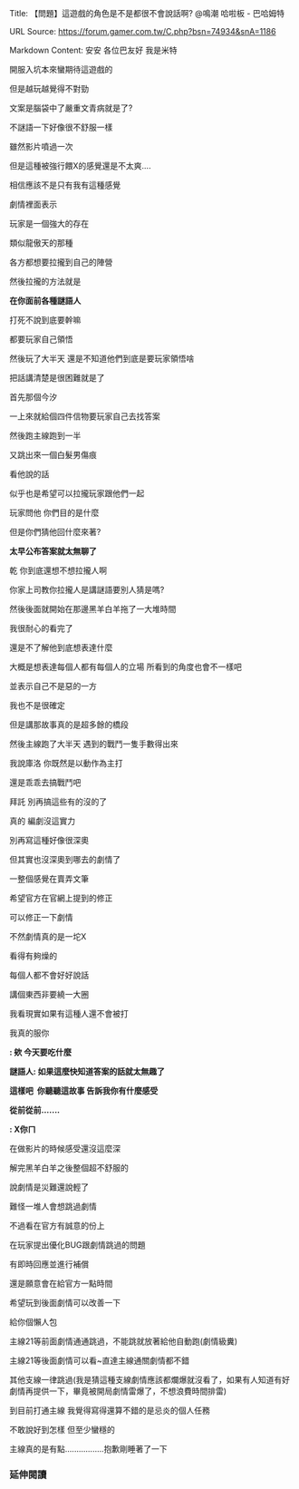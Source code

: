 Title: 【問題】這遊戲的角色是不是都很不會說話啊? @鳴潮 哈啦板 - 巴哈姆特

URL Source: https://forum.gamer.com.tw/C.php?bsn=74934&snA=1186

Markdown Content:
安安 各位巴友好 我是米特

開服入坑本來蠻期待這遊戲的

但是越玩越覺得不對勁

文案是腦袋中了嚴重文青病就是了?

不謎語一下好像很不舒服一樣

雖然影片噴過一次

但是這種被強行餵X的感覺還是不太爽....

相信應該不是只有我有這種感覺

劇情裡面表示

玩家是一個強大的存在

類似龍傲天的那種

各方都想要拉攏到自己的陣營

然後拉攏的方法就是

**在你面前各種謎語人**

打死不說到底要幹嘛

都要玩家自己領悟

然後玩了大半天 還是不知道他們到底是要玩家領悟啥

把話講清楚是很困難就是了

首先那個今汐

一上來就給個四件信物要玩家自己去找答案

然後跑主線跑到一半

又跳出來一個白髮男傷痕

看他說的話

似乎也是希望可以拉攏玩家跟他們一起

玩家問他 你們目的是什麼

但是你們猜他回什麼來著?

**太早公布答案就太無聊了**

乾 你到底還想不想拉攏人啊

你家上司教你拉攏人是講謎語要別人猜是嗎?

然後後面就開始在那邊黑羊白羊拖了一大堆時間

我很耐心的看完了

還是不了解他到底想表達什麼

大概是想表達每個人都有每個人的立場 所看到的角度也會不一樣吧

並表示自己不是惡的一方

我也不是很確定

但是講那故事真的是超多餘的橋段

然後主線跑了大半天 遇到的戰鬥一隻手數得出來

我說庫洛 你既然是以動作為主打

還是乖乖去搞戰鬥吧

拜託 別再搞這些有的沒的了

真的 編劇沒這實力

別再寫這種好像很深奧

但其實也沒深奧到哪去的劇情了

一整個感覺在賣弄文筆

希望官方在官網上提到的修正

可以修正一下劇情

不然劇情真的是一坨X

看得有夠燥的

每個人都不會好好說話

講個東西非要繞一大圈

我看現實如果有這種人還不會被打

我真的服你

**: 欸 今天要吃什麼**

**謎語人: 如果這麼快知道答案的話就太無趣了**

**這樣吧  你聽聽這故事 告訴我你有什麼感受**

**從前從前.......**

**: X你ㄇ**

在做影片的時候感受還沒這麼深

解完黑羊白羊之後整個超不舒服的

說劇情是災難還說輕了

難怪一堆人會想跳過劇情

不過看在官方有誠意的份上

在玩家提出優化BUG跟劇情跳過的問題

有即時回應並進行補償

還是願意會在給官方一點時間

希望玩到後面劇情可以改善一下

給你個懶人包

主線21等前面劇情通通跳過，不能跳就放著給他自動跑(劇情級糞)

主線21等後面劇情可以看~直達主線通關劇情都不錯

其他支線一律跳過(我是猜這種支線劇情應該都爛爆就沒看了，如果有人知道有好劇情再提供一下，畢竟被開局劇情雷爆了，不想浪費時間排雷)

到目前打通主線 我覺得寫得還算不錯的是忌炎的個人任務

不敢說好到怎樣 但至少蠻穩的

主線真的是有點.................抱歉剛睡著了一下

### 延伸閱讀
